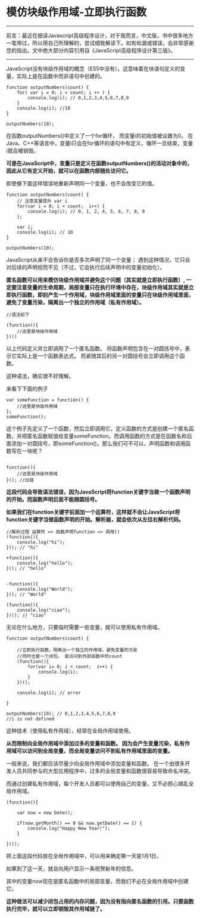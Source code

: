 # 模仿块级作用域-立即执行函数

---
前言：最近在细读Javascript高级程序设计，对于我而言，中文版，书中很多地方一笔带过，所以用自己所理解的，尝试细致解读下。如有纰漏或错误，会非常感谢您的指出。文中绝大部分内容引用自《JavaScript高级程序设计第三版》。

---

JavaScript没有块级作用域的概念（ES5中没有）。这意味着在块语句定义的变量，实际上是在函数中而非语句中创建的。

```
function outputNumbers(count) {
    for( var i = 0; i < count; i ++ ) {
        console.log(i); // 0,1,2,3,4,5,6,7,8,9
    }
    console.log(i); //10
}

outputNumbers(10);

```

在函数outputNumbers()中定义了一个for循环， 而变量i的初始值被设置为0。
在Java、C++等语言中，变量i只会在for循环的语句中有定义，循环一旦结束，变量i就会被销毁。

**可是在JavaScript中，变量只是定义在函数outputNumbers()的活动对象中的，因此从它有定义开始，就可以在函数内部随处访问它。**

即使像下面这样错误地重新声明同一个变量，也不会改变它的值。

```
function outputNumbers(count) {
    // 注意变量提升 var i
    for(var i = 0; i < count;  i++) {
        console.log(i); // 0, 1, 2, 4, 5, 6, 7, 8, 9
    };

    var i;
    console.log(i); // 10
}

outputNumbers(10);

```

JavaScript从来不会告诉你是否多次声明了同一个变量；
遇到这种情况，它只会对后续的声明视而不见（不过，它会执行后续声明中的变量初始化）。

**匿名函数可以用来模仿块级作用域并避免这个问题（其实就是立即执行函数）, 一定要注意变量的生命周期，局部变量只在执行环境中存在，块级作用域其实就是立即执行函数，即刻产生一个作用域，块级作用域里面的变量只在块级作用域里面，避免了变量污染，隔离出一个独立的作用域（私有作用域）。**

```
//语法如下

(function(){
    //这里是块级作用域
})()

```

以上代码定义并立即调用了一个匿名函数。
将函数声明包含在一对圆括号中，表示它实际上是一个函数表达式。
而紧随其后的另一对圆括号会立即调用这个函数。

这种语法，确实很不好理解。

来看下下面的例子

```
var someFunction = function() {
    //这里是块级作用域
};
someFunction();
```

这个例子先定义了一个函数，然后立即调用它。定义函数的方式是创建一个匿名函数，并把匿名函数赋值给变量someFunction。而调用函数的方式是在函数名称后面添加一对圆括号，即someFunction()。那么我们可不可以，声明函数和调用函数写在一块呢？

```

function(){
    //这里是块级作用域
}(); //出错

```

**这段代码会导致语法错误，因为JavaScript将function关键字当做一个函数声明的开始。而函数声明后面不能跟圆括号。**

**如果我们在function关键字前面加一个运算符，这样就不会让JavaScript将function关键字当做函数声明的开始。解析器，就会依次从左往右解析代码。**


```
//解析过程 运算符 => 函数声明function => 调用()
!function(){
    console.log("hi");
}(); // "hi"

+function(){
    console.log("hello");
}(); // "hello"


-function(){
    console.log("World");
}(); // "World"

(function(){
    console.log("ciao");
})(); // "ciao"

```

无论在什么地方，只要临时需要一些变量，就可以使用私有作用域。

```
function outputNumbers(count) {

    //立即执行函数，隔离出一个独立的作用域，避免变量的污染
    //同时也是一个闭包， 能访问到外部函数中的count
    (function(){
        for(var i= 0; i < count;  i++) {
            console.log(i);
        }
    })();

    console.log(i); // error
    
}

outputNumbers(10); // 0,1,2,3,4,5,6,7,8,9 
//i is not defined

```

这种技术（使用私有作用域），经常在全局作用域使用。

**从而限制向全局作用域中添加过多的变量和函数。
因为会产生变量污染，私有作用域可以访问到全局变量，而全局变量访问不到私有作用域里面的变量。**

一般来说，我们都应该尽量少向全局作用域中添加变量和函数。
在一个由很多开发人员共同参与的大型应用程序中，过多的全局变量和函数很容易导致命名冲突。

而通过创建私有作用域，每个开发人员都可以使用自己的变量，又不必担心搞乱全局作用域。

```
(function(){

    var now = new Date();

    if(now.getMonth() == 0 && now.getDate() == 1) {
        console.log("Happy New Year!");
    }

})();

```

把上面这段代码放在全局作用域中，可以用来确定哪一天是1月1日。

如果到了这一天，就会向用户显示一条祝贺新年的信息。

其中的变量now现在是匿名函数中的局部变量，而我们不必在全局作用域中创建它。

**这种做法可以减少闭包占用的内存问题，因为没有指向匿名函数的引用。只要函数执行完毕，就可以立即销毁其作用域链了。**



